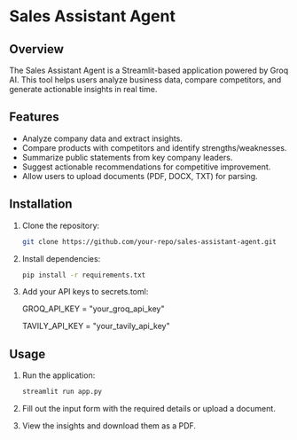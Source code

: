 # Sales Assistant Agent

## Overview
The Sales Assistant Agent is a Streamlit-based application powered by Groq AI. This tool helps users analyze business data, compare competitors, and generate actionable insights in real time.

## Features
- Analyze company data and extract insights.
- Compare products with competitors and identify strengths/weaknesses.
- Summarize public statements from key company leaders.
- Suggest actionable recommendations for competitive improvement.
- Allow users to upload documents (PDF, DOCX, TXT) for parsing.


## Installation
1. Clone the repository:
   ```bash
   git clone https://github.com/your-repo/sales-assistant-agent.git

2. Install dependencies:
    ```bash
    pip install -r requirements.txt

3. Add your API keys to secrets.toml:

    GROQ_API_KEY = "your_groq_api_key"

    TAVILY_API_KEY = "your_tavily_api_key"


## Usage

1. Run the application:
    ```bash
    streamlit run app.py

2. Fill out the input form with the required details or upload a document.

3. View the insights and download them as a PDF.

